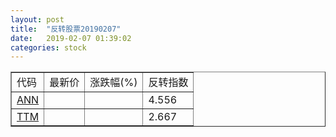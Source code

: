 ```yaml
---
layout: post
title:  "反转股票20190207"
date:   2019-02-07 01:39:02
categories: stock
---
```


<script type="text/javascript">
var stockList = []
stockList.push('gb_ann');
stockList.push('gb_ttm');
</script>

<table border="1">
 <tr>
 <td>代码</td>
  <td>最新价</td>
  <td>涨跌幅(%)</td>
 <td>反转指数</td>
</tr>
  <tr id="ann"><td><a href="http://stock.finance.sina.com.cn/usstock/quotes/ANN.html" target="_blank">ANN</a></td><td></td><td></td><td>4.556</td></tr>
  <tr id="ttm"><td><a href="http://stock.finance.sina.com.cn/usstock/quotes/TTM.html" target="_blank">TTM</a></td><td></td><td></td><td>2.667</td></tr>
</table>
